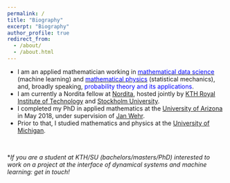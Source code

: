 ```yaml
---
permalink: /
title: "Biography"
excerpt: "Biography"
author_profile: true
redirect_from: 
  - /about/
  - /about.html
---
```


- I am an applied mathematician working in  [<font color="blue">mathematical data science</font>](https://www.onr.navy.mil/en/Science-Technology/Departments/Code-31/All-Programs/311-Mathematics-Computers-Research/mathematical-data-science) (machine learning) and [<font color="blue">mathematical physics</font>](https://ncatlab.org/nlab/show/mathematical+physics) (statistical mechanics), and, broadly speaking, <font color="blue">probability theory and its applications</font>. <br> 
- I am currently a Nordita fellow at <a href="https://www.nordita.org/">Nordita</a>, hosted jointly by <a href="https://www.kth.se/en">KTH Royal Institute of Technology</a> and <a href="https://www.su.se/">Stockholm University</a>. <br> 
- I completed my PhD in applied mathematics at the <a href="http://math.arizona.edu/">University of Arizona</a> in May 2018, under supervision of <a href="http://math.arizona.edu/~wehr/">Jan Wehr</a>.   <br> 
- Prior to that, I studied mathematics and physics at the <a href="https://umich.edu/">University of Michigan</a>. <br> 
<br> 

*<i>If you are a student at KTH/SU (bachelors/masters/PhD) interested to work on a project at the interface of dynamical systems and machine learning: get in touch!</i>










